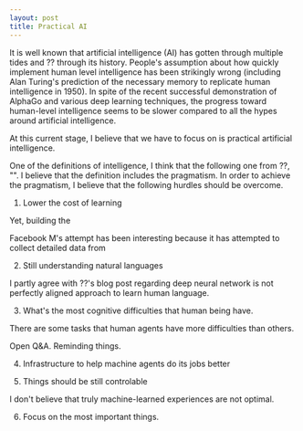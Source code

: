 ```yaml
---
layout: post
title: Practical AI
---
```


It is well known that artificial intelligence (AI) has gotten through multiple tides and ?? through its history. People's assumption about how quickly implement human level intelligence has been strikingly wrong (including Alan Turing's prediction of the necessary memory to replicate human intelligence in 1950). In spite of the recent successful demonstration of AlphaGo and various deep learning techniques, the progress toward human-level intelligence seems to be slower compared to all the hypes around artificial intelligence.

At this current stage, I believe that we have to focus on is practical artificial intelligence. 

One of the definitions of intelligence, I think that the following one from ??, "". I believe that the definition includes the pragmatism. In order to achieve the pragmatism, I believe that the following hurdles should be overcome.

1. Lower the cost of learning

Yet, building the 

Facebook M's attempt has been interesting because it has attempted to collect detailed data from 

2. Still understanding natural languages

I partly agree with ??'s blog post regarding deep neural network is not perfectly aligned approach to learn human language. 

3. What's the most cognitive difficulties that human being have.

There are some tasks that human agents have more difficulties than others.

Open Q&A. 
Reminding things.

4. Infrastructure to help machine agents do its jobs better

5. Things should be still controlable

I don't believe that truly machine-learned experiences are not optimal. 

6. Focus on the most important things.
